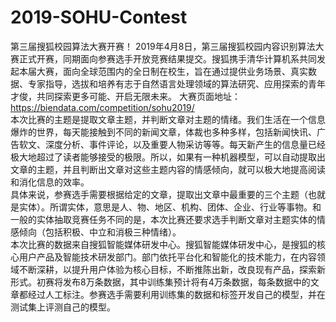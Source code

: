 # 2019-SOHU-Contest
第三届搜狐校园算法大赛开赛！ 2019年4月8日，第三届搜狐校园内容识别算法大赛正式开赛，同期面向参赛选手开放竞赛结果提交。搜狐携手清华计算机系共同发起本届大赛，面向全球范围内的全日制在校生，旨在通过提供业务场景、真实数据、专家指导，选拔和培养有志于自然语言处理领域的算法研究、应用探索的青年才俊，共同探索更多可能、开启无限未来。  大赛页面地址：https://biendata.com/competition/sohu2019/  
本次比赛的主题是提取文章主题，并判断文章对主题的情绪。我们生活在一个信息爆炸的世界，每天能接触到不同的新闻文章，体裁也多种多样，包括新闻快讯、广告软文、深度分析、事件评论，以及重要人物采访等等。每天新产生的信息量已经极大地超过了读者能够接受的极限。所以，如果有一种机器模型，可以自动提取出文章的主题，并且判断出文章对这些主题内容的情感倾向，就可以极大地提高阅读和消化信息的效率。  
具体来说，参赛选手需要根据给定的文章，提取出文章中最重要的三个主题（也就是实体）。所谓实体，意思是人、物、地区、机构、团体、企业、行业等事物。和一般的实体抽取竞赛任务不同的是，本次比赛还要求选手判断文章对主题实体的情感倾向（包括积极、中立和消极三种情绪）。  
本次比赛的数据来自搜狐智能媒体研发中心。搜狐智能媒体研发中心，是搜狐的核心用户产品及智能技术研发部门。部门依托平台化和智能化的技术能力，在内容领域不断深耕，以提升用户体验为核心目标，不断推陈出新，改良现有产品，探索新形式。初赛将发布8万条数据，其中训练集预计将有4万条数据，每条数据中的文章都经过人工标注。参赛选手需要利用训练集的数据和标签开发自己的模型，并在测试集上评测自己的模型。
